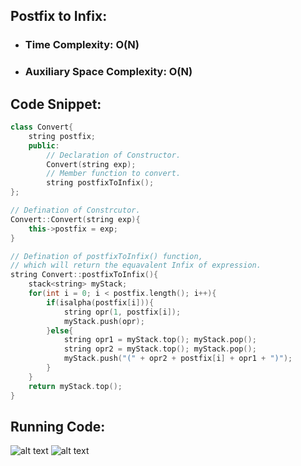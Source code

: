 ## Postfix to Infix:
- ### Time Complexity: O(N)
- ### Auxiliary Space Complexity: O(N)

## Code Snippet:
```cpp
class Convert{
    string postfix;
    public:
        // Declaration of Constructor.
        Convert(string exp);
        // Member function to convert.
        string postfixToInfix();
};

// Defination of Constrcutor.
Convert::Convert(string exp){
    this->postfix = exp;
}

// Defination of postfixToInfix() function,
// which will return the equavalent Infix of expression.
string Convert::postfixToInfix(){
    stack<string> myStack;
    for(int i = 0; i < postfix.length(); i++){
        if(isalpha(postfix[i])){
            string opr(1, postfix[i]); 
            myStack.push(opr); 
        }else{
            string opr1 = myStack.top(); myStack.pop(); 
            string opr2 = myStack.top(); myStack.pop(); 
            myStack.push("(" + opr2 + postfix[i] + opr1 + ")");
        }
    }
    return myStack.top();
}
```

## Running Code:
![alt text](./output_01.png)
![alt text](./output_02.png)
